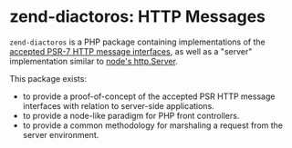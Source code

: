 # zend-diactoros: HTTP Messages

`zend-diactoros` is a PHP package containing implementations of the [accepted PSR-7 HTTP message
interfaces](https://github.com/php-fig/fig-standards/blob/master/accepted/PSR-7-http-message.md), as
well as a "server" implementation similar to [node's http.Server](http://nodejs.org/api/http.html).

This package exists:

- to provide a proof-of-concept of the accepted PSR HTTP message interfaces with relation to
  server-side applications.
- to provide a node-like paradigm for PHP front controllers.
- to provide a common methodology for marshaling a request from the server environment.
